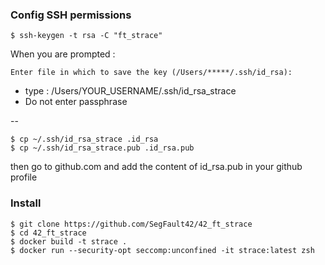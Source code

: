 ### Config SSH permissions
	
	$ ssh-keygen -t rsa -C "ft_strace"

 When you are prompted :

	Enter file in which to save the key (/Users/*****/.ssh/id_rsa):

- type : /Users/YOUR_USERNAME/.ssh/id_rsa_strace
- Do not enter passphrase

--

	$ cp ~/.ssh/id_rsa_strace .id_rsa
	$ cp ~/.ssh/id_rsa_strace.pub .id_rsa.pub

then go to github.com and add the content of id_rsa.pub in your github profile 

### Install

	$ git clone https://github.com/SegFault42/42_ft_strace
	$ cd 42_ft_strace
	$ docker build -t strace .
	$ docker run --security-opt seccomp:unconfined -it strace:latest zsh
